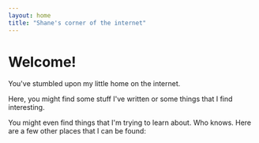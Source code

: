 ```yaml
---
layout: home
title: "Shane's corner of the internet"
---
```


# Welcome!

You've stumbled upon my little home on the internet.

Here, you might find some stuff I've written or some things that I find interesting.

You might even find things that I'm trying to learn about. Who knows. Here are a few other places that I can be found:
